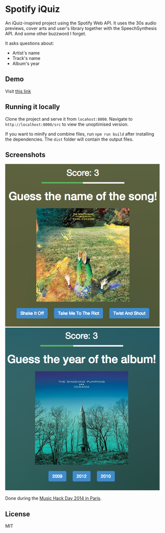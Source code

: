 # Spotify iQuiz

An iQuiz-inspired project using the Spotify Web API. It uses the 30s audio previews, cover arts and user's library together with the SpeechSynthesis API. And some other buzzword I forget.

It asks questions about:

- Artist's name
- Track's name
- Album's year

## Demo

Visit [this link](https://jmperezperez.com/spotify-iquiz/)

## Running it locally

Clone the project and serve it from `locahost:8000`. Navigate to `http://localhost:8000/src`
to view the unoptimised version.

If you want to minify and combine files, run `npm run build` after installing the dependencies.
The `dist` folder will contain the output files.

## Screenshots

![An example](readme-images/screen-01.png)
![Yet another example](readme-images/screen-02.png)

Done during the [Music Hack Day 2014 in Paris](http://mhdparis.splashthat.com).

## License

MIT
